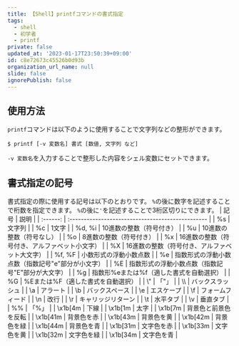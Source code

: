 ```yaml
---
title: 【Shell】printfコマンドの書式指定
tags:
  - shell
  - 初学者
  - printf
private: false
updated_at: '2023-01-17T23:50:39+09:00'
id: c8e72673c45526b0d93b
organization_url_name: null
slide: false
ignorePublish: false
---
```

## 使用方法
`printf`コマンドは以下のように使用することで文字列などの整形ができます。
```:ターミナル
$ printf [-v 変数名] 書式 [数値, 文字列 など]
```
`-v 変数名`を入力することで整形した内容をシェル変数にセットできます。

## 書式指定の記号
書式指定の際に使用する記号は以下のとおりです。
`%`の後に数字を記述することで桁数を指定できます。
`%`の後に`'`を記述することで3桁区切りにできます。
|   記号   | 説明                                              |
| :------: | :------------------------------------------------ |
|    %s    | 文字列                                            |
|    %c    | 1文字                                             |
|  %d, %i  | 10進数の整数（符号付き）                          |
|    %u    | 10進数の整数（符号なし）                          |
|    %o    | 8進数の整数（符号付き）                           |
|    %x    | 16進数の整数（符号付き、アルファベット小文字）    |
|    %X    | 16進数の整数（符号付き、アルファベット大文字）    |
|  %f, %F  | 小数形式の浮動小数点数                            |
|    %e    | 指数形式の浮動小数点数（指数記号"e"部分が小文字） |
|    %E    | 指数形式の浮動小数点数（指数記号"E"部分が大文字） |
|    %g    | 指数形%eまたは%f（適した書式を自動選択）          |
|    %G    | %Eまたは%F（適した書式を自動選択）                |
|    \\"    | 「"」                                             |
|    \\\    | バックスラッシュ                                  |
|    \a    | アラート                                          |
|    \b    | バックスペース                                    |
|    \e    | エスケープ                                        |
|    \f    | フォームフィード                                  |
|    \n    | 改行                                              |
|    \r    | キャリッジリターン                                |
|    \t    | 水平タブ                                          |
|    \v    | 垂直タブ                                          |
|    %%    | 「%」                                             |
| \x1b[4m  | 下線                                              |
| \x1b[1m  | 太字                                              |
| \x1b[7m  | 背景色と前景色を反転                              |
| \x1b[41m | 背景色を赤                                        |
| \x1b[43m | 背景色を黄                                        |
| \x1b[42m | 背景色を緑                                        |
| \x1b[44m | 背景色を青                                        |
| \x1b[31m | 文字色を赤                                        |
| \x1b[33m | 文字色を黄                                        |
| \x1b[32m | 文字色を緑                                        |
| \x1b[34m | 文字色を青                                        |


